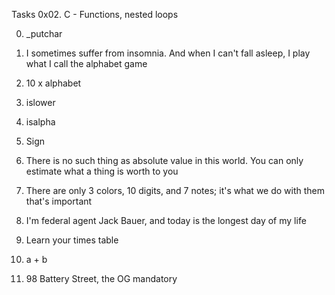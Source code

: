 Tasks 0x02. C - Functions, nested loops

0. _putchar 
1. I sometimes suffer from insomnia. And when I can't fall asleep, I play what I call the alphabet game 
2. 10 x alphabet 
3. islower 
4. isalpha
5. Sign 
6. There is no such thing as absolute value in this world. You can only estimate what a thing is worth to you 
7. There are only 3 colors, 10 digits, and 7 notes; it's what we do with them that's important 
8. I'm federal agent Jack Bauer, and today is the longest day of my life 
9. Learn your times table 
10. a + b 

11. 98 Battery Street, the OG
mandatory





